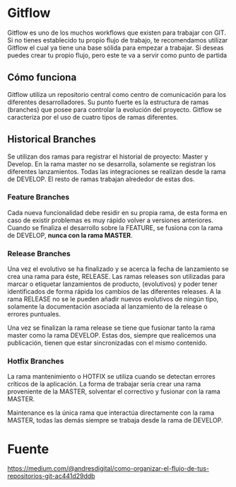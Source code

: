 # Gitflow

Gitflow es uno de los muchos workflows que existen para trabajar con GIT. Si no tienes establecido tu propio flujo de trabajo, te recomendamos utilizar Gitflow el cual ya tiene una base sólida para empezar a trabajar.
Si deseas puedes crear tu propio flujo, pero este te va a servir como punto de partida

## Cómo funciona

Gitflow utiliza un repositorio central como centro de comunicación para los diferentes desarrolladores. Su punto fuerte es la estructura de ramas (branches) que posee para controlar la evolución del proyecto. Gitflow se caracteriza por el uso de cuatro tipos de ramas diferentes.

## Historical Branches

Se utilizan dos ramas para registrar el historial de proyecto: Master y Develop. En la rama master no se desarrolla, solamente se registran los diferentes lanzamientos.
Todas las integraciones se realizan desde la rama de DEVELOP. El resto de ramas trabajan alrededor de estas dos.

### Feature Branches

Cada nueva funcionalidad debe residir en su propia rama, de esta forma en caso de existir problemas es muy rápido volver a versiones anteriores. Cuando se finaliza el desarrollo sobre la FEATURE, se fusiona con la rama de DEVELOP, **nunca con la rama MASTER**.

### Release Branches

Una vez el evolutivo se ha finalizado y se acerca la fecha de lanzamiento se crea una rama para éste, RELEASE. Las ramas releases son utilizadas para marcar o etiquetar lanzamientos de producto, (evolutivos) y poder tener identificados de forma rápida los cambios de las diferentes releases. A la rama RELEASE no se le pueden añadir nuevos evolutivos de ningún tipo, solamente la documentación asociada al lanzamiento de la release o errores puntuales.

Una vez se finalizan la rama release se tiene que fusionar tanto la rama master como la rama DEVELOP. Estas dos, siempre que realicemos una publicación, tienen que estar sincronizadas con el mismo contenido.

### Hotfix Branches

La rama mantenimiento o HOTFIX se utiliza cuando se detectan errores críticos de la aplicación. La forma de trabajar sería crear una rama proveniente de la MASTER, solventar el correctivo y fusionar con la rama MASTER.

Maintenance es la única rama que interactúa directamente con la rama MASTER, todas las demás siempre se trabaja desde la rama de DEVELOP.

# Fuente

https://medium.com/@andresdigital/como-organizar-el-flujo-de-tus-repositorios-git-ac441d29ddb